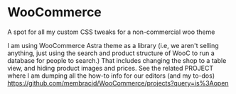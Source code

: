 # WooCommerce
A spot for all my custom CSS tweaks for a non-commercial woo theme

I am using WooCommerce Astra theme as a library (i.e, we aren't selling anything, just using the search and product structure of WooC to run a database for people to search.) 
That includes changing the shop to a table view, and hiding product images and prices.
See the related PROJECT where I am dumping all the how-to info for our editors (and my to-dos)
https://github.com/membracid/WooCommerce/projects?query=is%3Aopen
